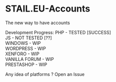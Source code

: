 # STAIL.EU-Accounts
The new way to have accounts

Development Progress: 
PHP - TESTED [SUCCESS]     
JS - NOT TESTED [??]   
WINDOWS - WIP   
WORDPRESS - WIP    
XENFORO - WIP    
VANILLA FORUM - WIP    
PRESTASHOP - WIP   

Any idea of platforms ? Open an Issue
